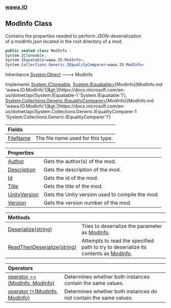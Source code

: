 ### [wawa.IO](wawa.IO.md 'wawa.IO')

## ModInfo Class

Contains the properties needed to perform JSON-deserialization  
of a modInfo.json located in the root directory of a mod.

```csharp
public sealed class ModInfo :
System.ICloneable,
System.IEquatable<wawa.IO.ModInfo>,
System.Collections.Generic.IEqualityComparer<wawa.IO.ModInfo>
```

Inheritance [System.Object](https://docs.microsoft.com/en-us/dotnet/api/System.Object 'System.Object') &#129106; ModInfo

Implements [System.ICloneable](https://docs.microsoft.com/en-us/dotnet/api/System.ICloneable 'System.ICloneable'), [System.IEquatable&lt;](https://docs.microsoft.com/en-us/dotnet/api/System.IEquatable-1 'System.IEquatable`1')[ModInfo](ModInfo.md 'wawa.IO.ModInfo')[&gt;](https://docs.microsoft.com/en-us/dotnet/api/System.IEquatable-1 'System.IEquatable`1'), [System.Collections.Generic.IEqualityComparer&lt;](https://docs.microsoft.com/en-us/dotnet/api/System.Collections.Generic.IEqualityComparer-1 'System.Collections.Generic.IEqualityComparer`1')[ModInfo](ModInfo.md 'wawa.IO.ModInfo')[&gt;](https://docs.microsoft.com/en-us/dotnet/api/System.Collections.Generic.IEqualityComparer-1 'System.Collections.Generic.IEqualityComparer`1')

| Fields | |
| :--- | :--- |
| [FileName](ModInfo.FileName.md 'wawa.IO.ModInfo.FileName') | The file name used for this type. |

| Properties | |
| :--- | :--- |
| [Author](ModInfo.Author.md 'wawa.IO.ModInfo.Author') | Gets the author(s) of the mod. |
| [Description](ModInfo.Description.md 'wawa.IO.ModInfo.Description') | Gets the description of the mod. |
| [Id](ModInfo.Id.md 'wawa.IO.ModInfo.Id') | Gets the id of the mod. |
| [Title](ModInfo.Title.md 'wawa.IO.ModInfo.Title') | Gets the title of the mod. |
| [UnityVersion](ModInfo.UnityVersion.md 'wawa.IO.ModInfo.UnityVersion') | Gets the Unity version used to compile the mod. |
| [Version](ModInfo.Version.md 'wawa.IO.ModInfo.Version') | Gets the version number of the mod. |

| Methods | |
| :--- | :--- |
| [Deserialize(string)](ModInfo.Deserialize(string).md 'wawa.IO.ModInfo.Deserialize(string)') | Tries to deserialize the parameter as [ModInfo](ModInfo.md 'wawa.IO.ModInfo'). |
| [ReadThenDeserialize(string)](ModInfo.ReadThenDeserialize(string).md 'wawa.IO.ModInfo.ReadThenDeserialize(string)') | Attempts to read the specified path to try to deserialize its contents as [ModInfo](ModInfo.md 'wawa.IO.ModInfo'). |

| Operators | |
| :--- | :--- |
| [operator ==(ModInfo, ModInfo)](ModInfo.op_Equality(ModInfo,ModInfo).md 'wawa.IO.ModInfo.op_Equality(wawa.IO.ModInfo, wawa.IO.ModInfo)') | Determines whether both instances contain the same values. |
| [operator !=(ModInfo, ModInfo)](ModInfo.op_Inequality(ModInfo,ModInfo).md 'wawa.IO.ModInfo.op_Inequality(wawa.IO.ModInfo, wawa.IO.ModInfo)') | Determines whether both instances do not contain the same values. |

